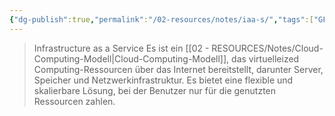 ```yaml
---
{"dg-publish":true,"permalink":"/02-resources/notes/iaa-s/","tags":["GFN/LF03","GFN/LF09","informatik/netzwerk"],"noteIcon":"","updated":"2025-09-10T16:35:23.532+02:00"}
---
```


>Infrastructure as a Service
>Es ist ein [[02 - RESOURCES/Notes/Cloud-Computing-Modell\|Cloud-Computing-Modell]], das virtuelleized Computing-Ressourcen über das Internet bereitstellt, darunter Server, Speicher und Netzwerkinfrastruktur. Es bietet eine flexible und skalierbare Lösung, bei der Benutzer nur für die genutzten Ressourcen zahlen.
